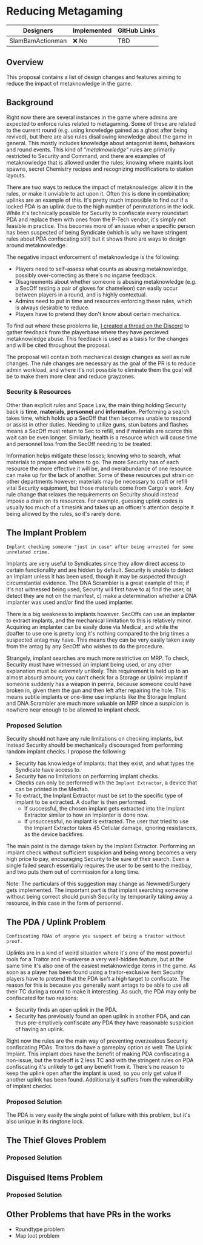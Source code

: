 # Reducing Metagaming

| Designers | Implemented | GitHub Links |
|---|---|---|
| SlamBamActionman | :x: No | TBD |

## Overview

This proposal contains a list of design changes and features aiming to reduce the impact of metaknowledge in the game. 

## Background

Right now there are several instances in the game where admins are expected to enforce rules related to metagaming. Some of these are related to the current round (e.g. using knowledge gained as a ghost after being revived), but there are also rules disallowing knowledge about the game in general. This mostly includes knowledge about antagonist items, behaviors and round events. This kind of "*metaknowledge*" rules are primarily restricted to Security and Command, and there are examples of metaknowledge that is allowed under the rules; knowing where maints loot spawns, secret Chemistry recipes and recognizing modifications to station layouts. 

There are two ways to reduce the impact of metaknowledge: allow it in the rules, or make it unviable to act upon it. Often this is done in combination; uplinks are an example of this. It's pretty much impossible to find out if a locked PDA is an uplink due to the high number of permutations in the lock. While it's technically possible for Security to confiscate every roundstart PDA and replace them with ones from the P-Tech vendor, it's simply not feasible in practice. This becomes more of an issue when a specific person has been suspected of being Syndicate (which is why we have stringent rules about PDA confiscating still) but it shows there are ways to design around metaknowledge.

The negative impact enforcement of metaknowledge is the following:
- Players need to self-assess what counts as abusing metaknowledge, possibly over-correcting as there's no ingame feedback.
- Disagreements about whether someone is abusing metaknowledge (e.g. a SecOff testing a pair of gloves for chameleon) can easily occur between players in a round, and is highly contextual.
- Admins need to put in time and resources enforcing these rules, which is always desirable to reduce.
- Players have to pretend they don't know about certain mechanics.

To find out where these problems lie, [I created a thread on the Discord](https://discord.com/channels/310555209753690112/1227226189358174209) to gather feedback from the playerbase where they have percieved metaknowledge abuse. This feedback is used as a basis for the changes and will be cited throughout the proposal.

The proposal will contain both mechanical design changes as well as rule changes. The rule changes are necessary as the goal of the PR is to reduce admin workload, and where it's not possible to eliminate them the goal will be to make them more clear and reduce grayzones. 

### Security & Resources

Other than explicit rules and Space Law, the main thing holding Security back is **time**, **materials**, **personnel** and **information**. Performing a search takes time, which holds up a SecOff that then becomes unable to respond or assist in other duties. Needing to utilize guns, stun batons and flashes means a SecOff must return to Sec to refill, and if materials are scarce this wait can be even longer. Similarly, health is a resource which will cause time and personnel loss from the SecOff needing to be treated.

Information helps mitigate these losses; knowing who to search, what materials to prepare and where to go. The more Security has of each resource the more effective it will be, and overabundance of one resource can make up for the lack of another. Some of these resources put strain on other departments however; materials may be necessary to craft or refill vital Security equipment, but those materials come from Cargo's work. Any rule change that relaxes the requirements on Security should instead impose a drain on its resources. For example, guessing uplink codes is usually too much of a timesink and takes up an officer's attention despite it being allowed by the rules, so it's rarely done.

## The Implant Problem

```admonish quote
Implant checking someone "just in case" after being arrested for some unrelated crime.
```

Implants are very useful to Syndicates since they allow direct access to certain functionality and are hidden by default. Security is unable to detect an implant unless it has been used, though it may be suspected through circumstantial evidence. The DNA Scrambler is a great example of this; if it's not witnessed being used, Security will first have to a) find the user, b) detect they are not on the manifest, c) make a determination whether a DNA implanter was used and/or find the used implanter. 

There is a big weakness to implants however. SecOffs can use an implanter to extract implants, and the mechanical limitation to this is relatively minor. Acquiring an implanter can be easily done via Medical, and while the doafter to use one is pretty long it's nothing compared to the brig times a suspected antag may have. This means they can be very easily taken away from the antag by any SecOff who wishes to do the procedure.

Strangely, implant searches are much more restrictive on MRP. To check, Security must have witnessed an implant being used, or any other explanation must be *extremely* unlikely. This requirement is held up to an almost absurd amount; you can't check for a Storage or Uplink implant if someone suddenly has a weapon in perma, because someone could have broken in, given them the gun and then left after repairing the hole. This means subtle implants or one-time use implants like the Storage Implant and DNA Scrambler are much more valuable on MRP since a suspicion is nowhere near enough to be allowed to implant check. 

### Proposed Solution

Security should not have any rule limitations on checking implants, but instead Security should be mechanically discouraged from performing random implant checks. I propose the following:
- Security has knowledge of implants; that they exist, and what types the Syndicate have access to.
- Security has no limitations on performing implant checks.
- Checks can only be performed with the `Implant Extractor`, a device that can be printed in the Medfab.
- To extract, the Implant Extractor must be set to the specific type of implant to be extracted. A doafter is then performed.
   - If successful, the chosen implant gets extracted into the Implant Extractor similar to how an Implanter is done now.
   - If unsuccessful, no implant is extracted. The user that tried to use the Implant Extractor takes 45 Cellular damage, ignoring resistances, as the device backfires.
 
The main point is the damage taken by the Implant Extractor. Performing an implant check without sufficient suspicion and being wrong becomes a very high price to pay, encouraging Security to be sure of their search. Even a single failed search essentially requires the user to be sent to the medbay, and two puts them out of commission for a long time.

Note: The particulars of this suggestion may change as Newmed/Surgery gets implemented. The important part is that implant searching someone without being correct should punish Security by temporarily taking away a resource, in this case in the form of personnel.

## The PDA / Uplink Problem

```admonish quote
Confiscating PDAs of anyone you suspect of being a traitor without proof.
```

Uplinks are in a kind of weird situation where it's one of the most powerful tools for a Traitor and in-universe a very well-hidden feature, but at the same time it's also one of the easiest metaknowledge items in the game. As soon as a player has been found using a traitor-exclusive item Security players have to pretend that the PDA isn't a high target to confiscate. The reason for this is because you generally want antags to be able to use all their TC during a round to make it interesting. As such, the PDA may only be confiscated for two reasons:
- Security finds an open uplink in the PDA.
- Security has previously found an open uplink in another PDA, and can thus pre-emptively confiscate any PDA they have reasonable suspicion of having an uplink.

Right now the rules are the main way of preventing overzealous Security confiscating PDAs. Traitors do have a gameplay option as well: The Uplink Implant. This implant does have the benefit of making PDA confiscating a non-issue, but the tradeoff is 2 less TC and with the stringent rules on PDA confiscating it's unlikely to get any benefit from it. There's no reason to keep the uplink open after the implant is used, so you only get value if another uplink has been found. Additionally it suffers from the vulnerability of implant checks.

### Proposed Solution

The PDA is very easily the single point of failure with this problem, but it's also unique in its ringtone lock. 

## The Thief Gloves Problem

### Proposed Solution

## Disguised Items Problem

### Proposed Solution

## Other Problems that have PRs in the works

- Roundtype problem
- Map loot problem
